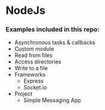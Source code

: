 # NodeJs 

### Examples included in this repo:

- Asynchronous tasks & callbacks
- Custom module
- Read from files
- Access directories
- Write to a file
- Frameworks
  - Express
  - Socket.io
- Project
  - Simple Messaging App
